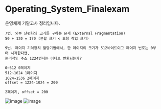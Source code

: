 # Operating_System_Finalexam
운영체제 기말고사 정리입니다.
```
7번. 외부 단편화의 크기를 구하는 문제 (External Fragmentation)
50 + 120 = 170 (분할 크기 < 요청 작업 크기)

9번. 페이지 기억장치 할당기법에서, 한 페이지의 크기가 512바이트이고 페이지 번호는 0부터 시작한다면,
논리적인 주소 1224번지는 어디로 변환되는가?

0~512 0페이지
512~1024 1페이지
1024~1536 2페이지 
offset = 1224-1024 = 200

2페이지, offset = 200
```
![image](https://github.com/chihyeonWON/Operating_System_Finalexam/assets/58906858/393e6a9f-29f6-4f6e-b4bc-864ba50b7315)
![image](https://github.com/chihyeonWON/Operating_System_Finalexam/assets/58906858/03ac06a0-593e-4209-89f1-613f283bcbfd)

